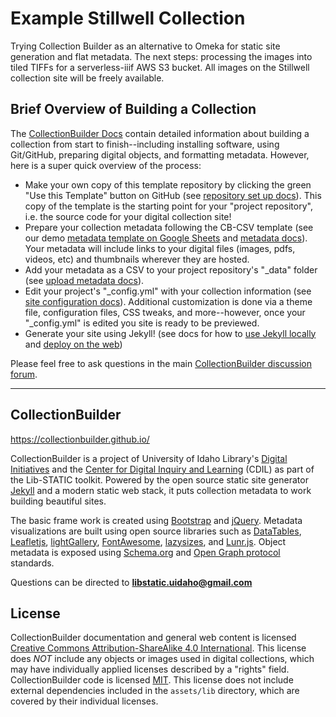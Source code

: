 # Example Stillwell Collection

Trying Collection Builder as an alternative to Omeka for static site generation and flat metadata. 
The next steps: processing the images into tiled TIFFs for a serverless-iiif AWS S3 bucket. All images on the Stillwell collection site will be freely available. 

## Brief Overview of Building a Collection

The [CollectionBuilder Docs](https://collectionbuilder.github.io/cb-docs/) contain detailed information about building a collection from start to finish--including installing software, using Git/GitHub, preparing digital objects, and formatting metadata.
However, here is a super quick overview of the process:

- Make your own copy of this template repository by clicking the green "Use this Template" button on GitHub (see [repository set up docs](https://collectionbuilder.github.io/cb-docs/docs/repository/)). This copy of the template is the starting point for your "project repository", i.e. the source code for your digital collection site!
- Prepare your collection metadata following the CB-CSV template (see our demo [metadata template on Google Sheets](https://docs.google.com/spreadsheets/d/1nN_k4JQB4LJraIzns7WcM3OXK-xxGMQhW1shMssflNM/edit?usp=sharing) and [metadata docs](https://collectionbuilder.github.io/cb-docs/docs/metadata/)). Your metadata will include links to your digital files (images, pdfs, videos, etc) and thumbnails wherever they are hosted.
- Add your metadata as a CSV to your project repository's "_data" folder (see [upload metadata docs](https://collectionbuilder.github.io/cb-docs/docs/metadata/uploading/)).
- Edit your project's "_config.yml" with your collection information (see [site configuration docs](https://collectionbuilder.github.io/cb-docs/docs/config/)). Additional customization is done via a theme file, configuration files, CSS tweaks, and more--however, once your "_config.yml" is edited you site is ready to be previewed. 
- Generate your site using Jekyll! (see docs for how to [use Jekyll locally](https://collectionbuilder.github.io/cb-docs/docs/repository/generate/) and [deploy on the web](https://collectionbuilder.github.io/cb-docs/docs/deploy/))

Please feel free to ask questions in the main [CollectionBuilder discussion forum](https://github.com/CollectionBuilder/collectionbuilder.github.io/discussions).

----------

## CollectionBuilder 

<https://collectionbuilder.github.io/>

CollectionBuilder is a project of University of Idaho Library's [Digital Initiatives](https://www.lib.uidaho.edu/digital/) and the [Center for Digital Inquiry and Learning](https://cdil.lib.uidaho.edu) (CDIL) as part of the Lib-STATIC toolkit. 
Powered by the open source static site generator [Jekyll](https://jekyllrb.com/) and a modern static web stack, it puts collection metadata to work building beautiful sites.

The basic frame work is created using [Bootstrap](https://getbootstrap.com/) and [jQuery](https://jquery.com/).
Metadata visualizations are built using open source libraries such as [DataTables](https://datatables.net/), [Leafletjs](http://leafletjs.com/), [lightGallery](http://sachinchoolur.github.io/lightGallery/), [FontAwesome](https://fontawesome.com/), [lazysizes](https://github.com/aFarkas/lazysizes), and [Lunr.js](https://lunrjs.com/).
Object metadata is exposed using [Schema.org](http://schema.org) and [Open Graph protocol](http://ogp.me/) standards.

Questions can be directed to **libstatic.uidaho@gmail.com**

## License

CollectionBuilder documentation and general web content is licensed [Creative Commons Attribution-ShareAlike 4.0 International](http://creativecommons.org/licenses/by-sa/4.0/). 
This license does *NOT* include any objects or images used in digital collections, which may have individually applied licenses described by a "rights" field.
CollectionBuilder code is licensed [MIT](https://github.com/CollectionBuilder/collectionbuilder-csv/blob/master/LICENSE). 
This license does not include external dependencies included in the `assets/lib` directory, which are covered by their individual licenses.
